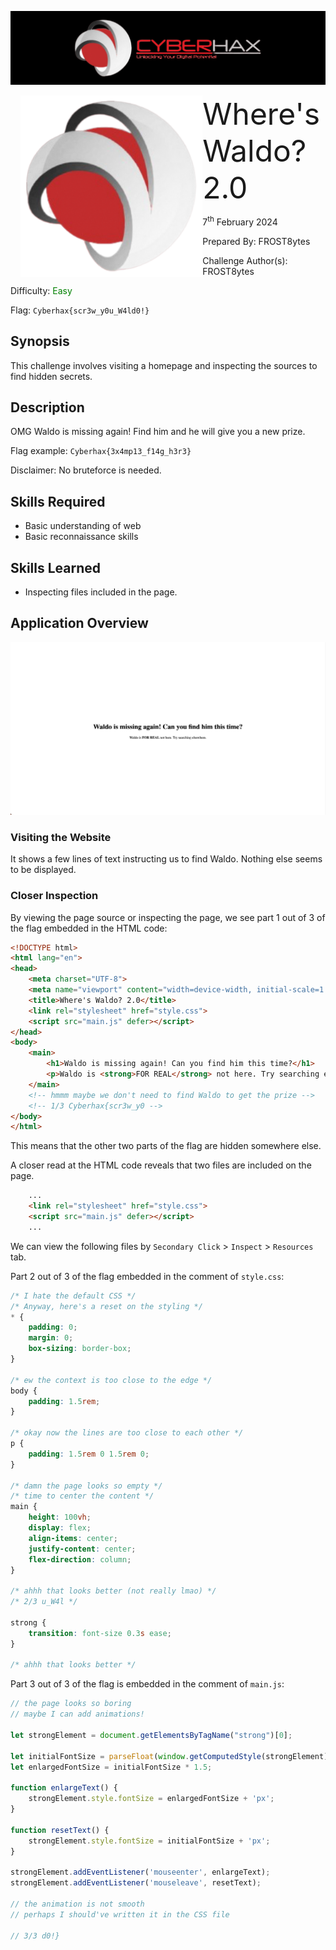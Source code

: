 ![img](../../assets/banner.png)

<img src="../../assets/cyberhax.png" style="margin-left: 20px; zoom: 80%;" align=left />
<font size="10">Where's Waldo? 2.0</font>

7<sup>th</sup> February 2024

​Prepared By: FROST8ytes

​Challenge Author(s): FROST8ytes

​Difficulty: <font color=green>Easy</font>

Flag: `Cyberhax{scr3w_y0u_W4ld0!}`

## Synopsis

This challenge involves visiting a homepage and inspecting the sources to find hidden secrets.

## Description

OMG Waldo is missing again! Find him and he will give you a new prize.

Flag example: `Cyberhax{3x4mp13_f14g_h3r3}`

Disclaimer: No bruteforce is needed.

## Skills Required

- Basic understanding of web
- Basic reconnaissance skills

## Skills Learned

- Inspecting files included in the page.

## Application Overview

![img](./overview.png)

### Visiting the Website

It shows a few lines of text instructing us to find Waldo. Nothing else seems to be displayed.

### Closer Inspection

By viewing the page source or inspecting the page, we see part 1 out of 3 of the flag embedded in the HTML code:

```html
<!DOCTYPE html>
<html lang="en">
<head>
    <meta charset="UTF-8">
    <meta name="viewport" content="width=device-width, initial-scale=1.0">
    <title>Where's Waldo? 2.0</title>
    <link rel="stylesheet" href="style.css">
    <script src="main.js" defer></script>
</head>
<body>
    <main>
        <h1>Waldo is missing again! Can you find him this time?</h1>
        <p>Waldo is <strong>FOR REAL</strong> not here. Try searching elsewhere.</p>
    </main>
    <!-- hmmm maybe we don't need to find Waldo to get the prize -->
    <!-- 1/3 Cyberhax{scr3w_y0 -->
</body>
</html>
```

This means that the other two parts of the flag are hidden somewhere else.

A closer read at the HTML code reveals that two files are included on the page.

```html
    ...
    <link rel="stylesheet" href="style.css">
    <script src="main.js" defer></script>
    ...
```

We can view the following files by `Secondary Click` > `Inspect` > `Resources` tab.

Part 2 out of 3 of the flag embedded in the comment of `style.css`:
```css
/* I hate the default CSS */
/* Anyway, here's a reset on the styling */
* {
    padding: 0;
    margin: 0;
    box-sizing: border-box;
}

/* ew the context is too close to the edge */
body {
    padding: 1.5rem;
}

/* okay now the lines are too close to each other */
p {
    padding: 1.5rem 0 1.5rem 0;
}

/* damn the page looks so empty */
/* time to center the content */
main {
    height: 100vh;
    display: flex;
    align-items: center;
    justify-content: center;
    flex-direction: column;
}

/* ahhh that looks better (not really lmao) */
/* 2/3 u_W4l */

strong {
    transition: font-size 0.3s ease;
}

/* ahhh that looks better */
```

Part 3 out of 3 of the flag is embedded in the comment of `main.js`:
```js
// the page looks so boring
// maybe I can add animations!

let strongElement = document.getElementsByTagName("strong")[0];

let initialFontSize = parseFloat(window.getComputedStyle(strongElement).fontSize);
let enlargedFontSize = initialFontSize * 1.5;

function enlargeText() {
    strongElement.style.fontSize = enlargedFontSize + 'px';
}

function resetText() {
    strongElement.style.fontSize = initialFontSize + 'px';
}

strongElement.addEventListener('mouseenter', enlargeText);
strongElement.addEventListener('mouseleave', resetText);

// the animation is not smooth
// perhaps I should've written it in the CSS file

// 3/3 d0!}
```